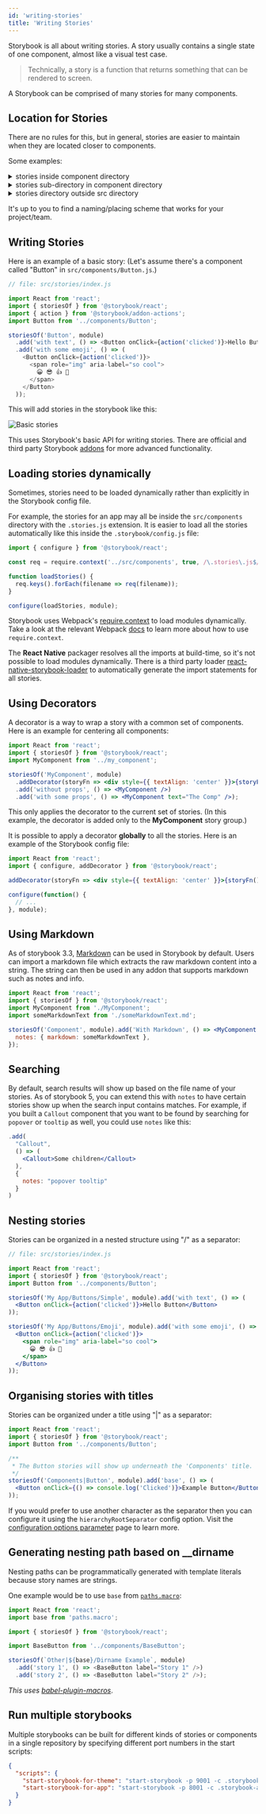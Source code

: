 ```yaml
---
id: 'writing-stories'
title: 'Writing Stories'
---
```


Storybook is all about writing stories. A story usually contains a single state of one component, almost like a visual test case.

> Technically, a story is a function that returns something that can be rendered to screen.

A Storybook can be comprised of many stories for many components.

## Location for Stories

There are no rules for this, but in general, stories are easier to maintain when they are located closer to components.

Some examples:

<details>
  <summary>stories inside component directory</summary>

  ```plaintext
  •
  └── src
      └── components
          └── button
              ├── button.js
              └── button.stories.js
  ```

</details>

<details>
  <summary>stories sub-directory in component directory</summary>

  ```plaintext
  •
  └── src
      └── components
          └── button
              ├── button.js
              └── stories
                  └── button.stories.js
  ```

</details>

<details>
  <summary>stories directory outside src directory</summary>

  ```plaintext
  •
  ├── src
  │   └── components
  │       └── button.js
  └── stories
      └── button.stories.js
  ```

</details>

It's up to you to find a naming/placing scheme that works for your project/team.

## Writing Stories

Here is an example of a basic story:
(Let's assume there's a component called "Button" in `src/components/Button.js`.)

```js
// file: src/stories/index.js

import React from 'react';
import { storiesOf } from '@storybook/react';
import { action } from '@storybook/addon-actions';
import Button from '../components/Button';

storiesOf('Button', module)
  .add('with text', () => <Button onClick={action('clicked')}>Hello Button</Button>)
  .add('with some emoji', () => (
    <Button onClick={action('clicked')}>
      <span role="img" aria-label="so cool">
        😀 😎 👍 💯
      </span>
    </Button>
  ));
```

This will add stories in the storybook like this:

![Basic stories](../static/basic-stories.png)

This uses Storybook's basic API for writing stories. There are official and third party Storybook [addons](/addons/introduction) for more advanced functionality.

## Loading stories dynamically

Sometimes, stories need to be loaded dynamically rather than explicitly in the Storybook config file.

For example, the stories for an app may all be inside the `src/components` directory with the `.stories.js` extension. It is easier to load all the stories automatically like this inside the `.storybook/config.js` file:

```js
import { configure } from '@storybook/react';

const req = require.context('../src/components', true, /\.stories\.js$/);

function loadStories() {
  req.keys().forEach(filename => req(filename));
}

configure(loadStories, module);
```

Storybook uses Webpack's [require.context](https://webpack.js.org/guides/dependency-management/#require-context) to load modules dynamically. Take a look at the relevant Webpack [docs](https://webpack.js.org/guides/dependency-management/#require-context) to learn more about how to use `require.context`.

The **React Native** packager resolves all the imports at build-time, so it's not possible to load modules dynamically. There is a third party loader  [react-native-storybook-loader](https://github.com/elderfo/react-native-storybook-loader) to automatically generate the import statements for all stories.

## Using Decorators

A decorator is a way to wrap a story with a common set of components. Here is an example for centering all components:

```jsx
import React from 'react';
import { storiesOf } from '@storybook/react';
import MyComponent from '../my_component';

storiesOf('MyComponent', module)
  .addDecorator(storyFn => <div style={{ textAlign: 'center' }}>{storyFn()}</div>)
  .add('without props', () => <MyComponent />)
  .add('with some props', () => <MyComponent text="The Comp" />);
```

This only applies the decorator to the current set of stories. (In this example, the decorator is added only to the **MyComponent** story group.)

It is possible to apply a decorator **globally** to all the stories. Here is an example of the Storybook config file:

```jsx
import React from 'react';
import { configure, addDecorator } from '@storybook/react';

addDecorator(storyFn => <div style={{ textAlign: 'center' }}>{storyFn()}</div>);

configure(function() {
  // ...
}, module);
```

## Using Markdown

As of storybook 3.3, [Markdown](https://github.com/adam-p/markdown-here/wiki/Markdown-Cheatsheet) can be used in Storybook by default. Users can import a markdown file which extracts the raw markdown content into a string. The string can then be used in any addon that supports markdown such as notes and info.

```jsx
import React from 'react';
import { storiesOf } from '@storybook/react';
import MyComponent from './MyComponent';
import someMarkdownText from './someMarkdownText.md';

storiesOf('Component', module).add('With Markdown', () => <MyComponent />, {
  notes: { markdown: someMarkdownText },
});
```

## Searching

By default, search results will show up based on the file name of your stories. As of storybook 5, you can extend this with `notes` to have certain stories show up when the search input contains matches. For example, if you built a `Callout` component that you want to be found by searching for `popover` or `tooltip` as well, you could use `notes` like this:

```jsx
.add(
  "Callout",
  () => (
    <Callout>Some children</Callout>
  ),
  {
    notes: "popover tooltip"
  }
)
```

## Nesting stories

Stories can be organized in a nested structure using "/" as a separator:

```jsx
// file: src/stories/index.js

import React from 'react';
import { storiesOf } from '@storybook/react';
import Button from '../components/Button';

storiesOf('My App/Buttons/Simple', module).add('with text', () => (
  <Button onClick={action('clicked')}>Hello Button</Button>
));

storiesOf('My App/Buttons/Emoji', module).add('with some emoji', () => (
  <Button onClick={action('clicked')}>
    <span role="img" aria-label="so cool">
      😀 😎 👍 💯
    </span>
  </Button>
));
```

## Organising stories with titles

Stories can be organized under a title using "|" as a separator:

```jsx
import React from 'react';
import { storiesOf } from '@storybook/react';
import Button from '../components/Button';

/**
 * The Button stories will show up underneath the 'Components' title.
 */
storiesOf('Components|Button', module).add('base', () => (
  <Button onClick={() => console.log('Clicked')}>Example Button</Button>
));
```

If you would prefer to use another character as the separator then you can
configure it using the `hierarchyRootSeparator` config option. Visit the
[configuration options parameter](/configurations/options-parameter) page to learn more.

## Generating nesting path based on \_\_dirname

Nesting paths can be programmatically generated with template literals because story names are strings.

One example would be to use `base` from [`paths.macro`](https://github.com/storybooks/paths.macro):

```js
import React from 'react';
import base from 'paths.macro';

import { storiesOf } from '@storybook/react';

import BaseButton from '../components/BaseButton';

storiesOf(`Other|${base}/Dirname Example`, module)
  .add('story 1', () => <BaseButton label="Story 1" />)
  .add('story 2', () => <BaseButton label="Story 2" />);
```

_This uses [babel-plugin-macros](https://github.com/kentcdodds/babel-plugin-macros)_.

## Run multiple storybooks

Multiple storybooks can be built for different kinds of stories or components in a single repository by specifying different port numbers in the start scripts:

```json
{
  "scripts": {
    "start-storybook-for-theme": "start-storybook -p 9001 -c .storybook-theme",
    "start-storybook-for-app": "start-storybook -p 8001 -c .storybook-app"
  }
}
```
